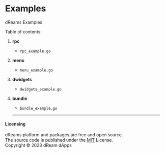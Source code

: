 # Examples
dReams Examples

Table of contents:

1. **rpc** 
    - `rpc_example.go`
2. **menu**
    - `menu_example.go`
3. **dwidgets**
    - `dwidgets_example.go`
4. **bundle**
    - `bundle_example.go`

    ---

#### Licensing

dReams platform and packages are free and open source.    
The source code is published under the [MIT](https://github.com/dReam-dApps/Examples/blob/main/LICENSE) License.   
Copyright © 2023 dReam dApps   
